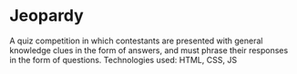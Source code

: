 # Jeopardy
A quiz competition in which contestants are presented with general knowledge clues in the form of answers, and must phrase their responses in the form of questions. Technologies used: HTML, CSS, JS
